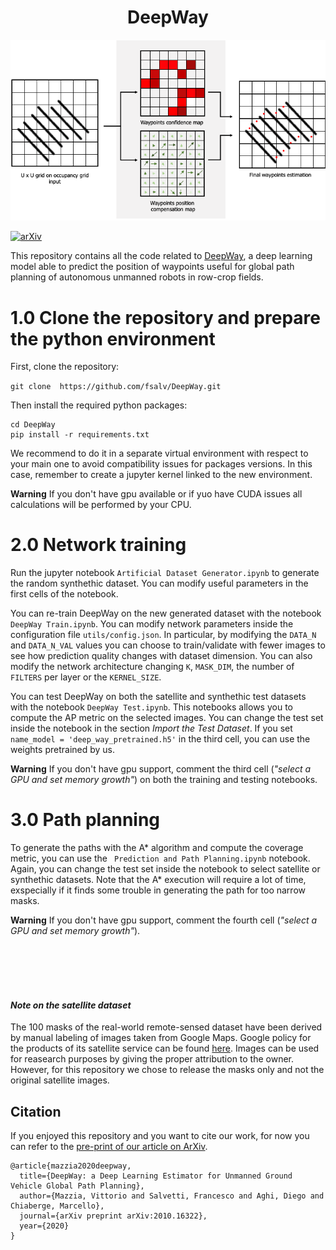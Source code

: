 

<h1 align="center">  DeepWay </h1>

<p align="center">
  <img src=media/deepway.png>
</p>

[![arXiv](http://img.shields.io/badge/arXiv-2001.09136-B31B1B.svg)](https://arxiv.org/abs/2010.16322)

This repository contains all the code related to [DeepWay](https://arxiv.org/abs/2010.16322), a deep learning model able to predict the position of waypoints useful for global path planning of autonomous unmanned robots in row-crop fields.

# 1.0 Clone the repository and prepare the python environment

First, clone the repository:

``` git clone  https://github.com/fsalv/DeepWay.git ```


Then install the required python packages:


``` 
cd DeepWay
pip install -r requirements.txt
```
We recommend to do it in a separate virtual environment with respect to your main one to avoid compatibility issues for packages versions. In this case, remember to create a jupyter kernel linked to the new environment.

**Warning** If you don't have gpu available or if yuo have CUDA issues all calculations will be performed by your CPU.

# 2.0 Network training

Run the jupyter notebook ```Artificial Dataset Generator.ipynb``` to generate the random synthethic dataset. You can modify useful parameters in the first cells of the notebook.

You can re-train DeepWay on the new generated dataset with the notebook ```DeepWay Train.ipynb```. You can modify network parameters inside the configuration file  ```utils/config.json```. In particular, by modifying the ```DATA_N``` and ```DATA_N_VAL``` values you can choose to train/validate with fewer images to see how prediction quality changes with dataset dimension. You can also modify the network architecture changing ```K```, ```MASK_DIM```, the number of ```FILTERS``` per layer or the ```KERNEL_SIZE```.

You can test DeepWay on both the satellite and synthethic test datasets with the notebook ```DeepWay Test.ipynb```. This notebooks allows you to compute the AP metric on the selected images. You can change the test set inside the notebook in the section *Import the Test Dataset*. If you set ```name_model = 'deep_way_pretrained.h5'``` in the third cell, you can use the weights pretrained by us.

**Warning** If you don't have gpu support, comment the third cell (*"select a GPU and set memory growth"*) on both the training and testing notebooks.

# 3.0 Path planning

To generate the paths with the A* algorithm and compute the coverage metric, you can use the ``` Prediction and Path Planning.ipynb``` notebook. Again, you can change the test set inside the notebook to select satellite or synthethic datasets. Note that the A* execution will require a lot of time, exspecially if it finds some trouble in generating the path for too narrow masks.

**Warning** If you don't have gpu support, comment the fourth cell (*"select a GPU and set memory growth"*).

<br/><br/><br/><br/>

####  _Note on the satellite dataset_
The 100 masks of the real-world remote-sensed dataset have been derived by manual labeling of images taken from Google Maps. Google policy for the products of its satellite service can be found [here](https://www.google.com/permissions/geoguidelines/). Images can be used for reasearch purposes by giving the proper attribution to the owner. However, for this repository we chose to release the masks only and not the original satellite images.

## Citation
If you enjoyed this repository and you want to cite our work, for now you can refer to the [pre-print of our article on ArXiv](https://arxiv.org/abs/2010.16322).

```
@article{mazzia2020deepway,
  title={DeepWay: a Deep Learning Estimator for Unmanned Ground Vehicle Global Path Planning},
  author={Mazzia, Vittorio and Salvetti, Francesco and Aghi, Diego and Chiaberge, Marcello},
  journal={arXiv preprint arXiv:2010.16322},
  year={2020}
}
```
